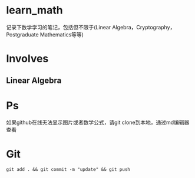 # learn_math

记录下数学学习的笔记，包括但不限于(Linear Algebra，Cryptography，Postgraduate Mathematics等等)



# Involves

## Linear Algebra







# Ps

如果github在线无法显示图片或者数学公式，请git clone到本地，通过md编辑器查看



# Git

```
git add . && git commit -m "update" && git push


```